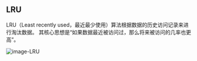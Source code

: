 LRU
------
LRU（Least recently used，最近最少使用）算法根据数据的历史访问记录来进行淘汰数据。
其核心思想是“如果数据最近被访问过，那么将来被访问的几率也更高”。

 ![image-LRU](https://gitee.com/mingzijian/resources/raw/master/picgo/image-20210625174118919.png)